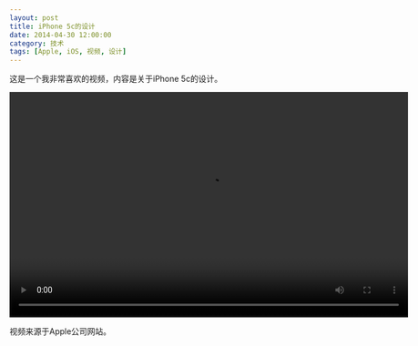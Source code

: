 ```yaml
---
layout: post
title: iPhone 5c的设计
date: 2014-04-30 12:00:00
category: 技术
tags: [Apple, iOS, 视频, 设计]
---
```


这是一个我非常喜欢的视频，内容是关于iPhone 5c的设计。

<!--more-->

<video width="700" height="396" src="http://shengbin-static.stor.sinaapp.com/iphone5c-designed-together.mp4" 
type="video/mp4" preload="auto" controls="controls">
Your browser does not support the video tag.
</video>

视频来源于Apple公司网站。